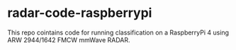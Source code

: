 # radar-code-raspberrypi
This repo cointains code for running classification on a RaspberryPi 4 using ARW 2944/1642 FMCW mmWave RADAR.
